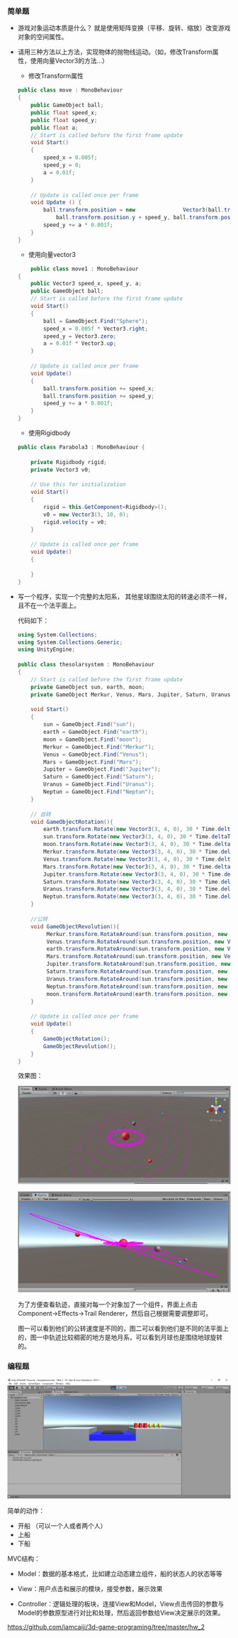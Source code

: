 ### 简单题

- 游戏对象运动本质是什么？
	就是使用矩阵变换（平移、旋转、缩放）改变游戏对象的空间属性。
	
- 请用三种方法以上方法，实现物体的抛物线运动。（如，修改Transform属性，使用向量Vector3的方法…）
	* 修改Transform属性
	```c#
	public class move : MonoBehaviour
	{
	    public GameObject ball;
	    public float speed_x;
	    public float speed_y; 
	    public float a;
	    // Start is called before the first frame update
	    void Start()
	    {
	        speed_x = 0.005f;
	        speed_y = 0;
	        a = 0.01f;
	    }

	    // Update is called once per frame
	    void Update () {
	        ball.transform.position = new 				Vector3(ball.transform.position.x + speed_x, 
	            ball.transform.position.y + speed_y, ball.transform.position.z);
	        speed_y += a * 0.001f; 
	    }
	}
	```
	* 使用向量vector3
	```c#
		public class move1 : MonoBehaviour
	{
	    public Vector3 speed_x, speed_y, a;
	    public GameObject ball;
	    // Start is called before the first frame update
	    void Start()
	    {
	        ball = GameObject.Find("Sphere");
	        speed_x = 0.005f * Vector3.right;
	        speed_y = Vector3.zero;
	        a = 0.01f * Vector3.up;
	    }

	    // Update is called once per frame
	    void Update()
	    {
	        ball.transform.position += speed_x;
	        ball.transform.position += speed_y;
	        speed_y += a * 0.001f;
	    }
	}
	```
	
	- 使用Rigidbody
	
	```c#
	public class Parabola3 : MonoBehaviour {
	
	    private Rigidbody rigid;
	    private Vector3 v0;
	
	    // Use this for initialization
	    void Start()
	    {
	        rigid = this.GetComponent<Rigidbody>();
	        v0 = new Vector3(3, 10, 0);
	        rigid.velocity = v0;
	    }
	
	    // Update is called once per frame
	    void Update()
	    {
	
	    }
	}
	```
	
- 写一个程序，实现一个完整的太阳系， 其他星球围绕太阳的转速必须不一样，且不在一个法平面上。

  代码如下：

  ```c#
  using System.Collections;
  using System.Collections.Generic;
  using UnityEngine;
  
  public class thesolarsystem : MonoBehaviour
  {
      // Start is called before the first frame update
      private GameObject sun, earth, moon;
      private GameObject Merkur, Venus, Mars, Jupiter, Saturn, Uranus, Neptun;
  
      void Start()
      {
          sun = GameObject.Find("sun");
          earth = GameObject.Find("earth");
          moon = GameObject.Find("moon");
          Merkur = GameObject.Find("Merkur");
          Venus = GameObject.Find("Venus");
          Mars = GameObject.Find("Mars");
          Jupiter = GameObject.Find("Jupiter");
          Saturn = GameObject.Find("Saturn");
          Uranus = GameObject.Find("Uranus");
          Neptun = GameObject.Find("Neptun");
      }
  
      // 自转
      void GameObjectRotation(){
          earth.transform.Rotate(new Vector3(3, 4, 0), 30 * Time.deltaTime);
          sun.transform.Rotate(new Vector3(3, 4, 0), 30 * Time.deltaTime);
          moon.transform.Rotate(new Vector3(3, 4, 0), 30 * Time.deltaTime);
          Merkur.transform.Rotate(new Vector3(3, 4, 0), 30 * Time.deltaTime);
          Venus.transform.Rotate(new Vector3(3, 4, 0), 30 * Time.deltaTime);
          Mars.transform.Rotate(new Vector3(3, 4, 0), 30 * Time.deltaTime);
          Jupiter.transform.Rotate(new Vector3(3, 4, 0), 30 * Time.deltaTime);
          Saturn.transform.Rotate(new Vector3(3, 4, 0), 30 * Time.deltaTime);
          Uranus.transform.Rotate(new Vector3(3, 4, 0), 30 * Time.deltaTime);
          Neptun.transform.Rotate(new Vector3(3, 4, 0), 30 * Time.deltaTime);
      }
  
      //公转
      void GameObjectRevolution(){
           Merkur.transform.RotateAround(sun.transform.position, new Vector3(-1,6,0), 61 * Time.deltaTime);
           Venus.transform.RotateAround(sun.transform.position, new Vector3(-1,7,0), 52 * Time.deltaTime);
           earth.transform.RotateAround(sun.transform.position, new Vector3(0,1,0), 43 * Time.deltaTime);
           Mars.transform.RotateAround(sun.transform.position, new Vector3(1,7,0), 34 * Time.deltaTime);
           Jupiter.transform.RotateAround(sun.transform.position, new Vector3(1,6,0), 22 * Time.deltaTime);
           Saturn.transform.RotateAround(sun.transform.position, new Vector3(1,5,0), 17 * Time.deltaTime);
           Uranus.transform.RotateAround(sun.transform.position, new Vector3(1,4,0), 11 * Time.deltaTime);
           Neptun.transform.RotateAround(sun.transform.position, new Vector3(1,3,0), 7 * Time.deltaTime);
           moon.transform.RotateAround(earth.transform.position, new Vector3(1,2,0), 7 * Time.deltaTime);
      }
  
      // Update is called once per frame
      void Update()
      {   
          GameObjectRotation();
          GameObjectRevolution();
      }
  }
  
  ```

  效果图：

  ![](../asset/hw2/1.png)

  ![](../asset/hw2/2.png)

  为了方便查看轨迹，直接对每一个对象加了一个组件，界面上点击Component->Effects->Trail Renderer，然后自己根据需要调整即可。

  图一可以看到他们的公转速度是不同的，图二可以看到他们是不同的法平面上的，图一中轨迹比较稠密的地方是地月系，可以看到月球也是围绕地球旋转的。

### 编程题

![1569078996023](../asset/hw2/3.png)

简单的动作：

- 开船 （可以一个人或者两个人）
- 上船
- 下船

MVC结构：

- Model：数据的基本格式，比如建立动态建立组件，船的状态人的状态等等

- View：用户点击和展示的模块，接受参数，展示效果

- Controller：逻辑处理的板块，连接View和Model，View点击传回的参数与Model的参数原型进行对比和处理，然后返回参数给View决定展示的效果。

[<https://github.com/iamcaiji/3d-game-programing/tree/master/hw_2>](！！！！代码&视频！！！！)

